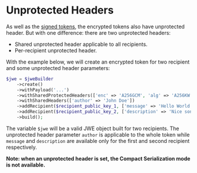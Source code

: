 Unprotected Headers
===================

As well as the [signed tokens](../jws/unprotected_header.md), the encrypted tokens also have unprotected header.
But with one difference: there are two unprotected headers:

* Shared unprotected header applicable to all recipients.
* Per-recipient unprotected header.

With the example below, we will create an encrypted token for two recipient and some unprotected header parameters:

```php
$jwe = $jweBuilder
    ->create()
    ->withPayload('...')
    ->withSharedProtectedHeaders(['enc' => 'A256GCM', 'alg' => 'A256KW'])
    ->withSharedHeaders(['author' => 'John Doe'])
    ->addRecipient($recipient_public_key_1, ['message' => 'Hello World!'])
    ->addRecipient($recipient_public_key_2, ['description' => 'Nice song for you'])
    ->build();
```

The variable `$jwe` will be a valid JWE object built for two recipients.
The unprotected header parameter `author` is applicable to the whole token while `message` and `description` are available
only for the first and second recipient respectively.

**Note: when an unprotected header is set, the Compact Serialization mode is not available.**
